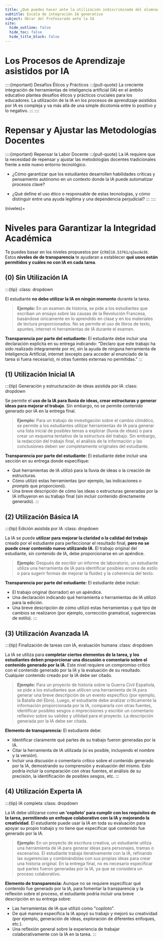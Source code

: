```yaml
---
title: ¿Qué puedes hacer ante la utilización indiscriminada del alumnado de la IA?
subtitle: Escala de integración IA generativa
subject: Obrar del Profesorado ante la IA
site:
  hide_outline: false
  hide_toc: false
  hide_title_block: false
---
```


# Los Procesos de Aprendizaje asistidos por IA

::::{important} Desafíos Éticos y Prácticos 
:::{pull-quote}
La creciente integración de herramientas de inteligencia artificial (IA) en el ámbito educativo plantea desafíos éticos y prácticos cruciales para los educadores. La utilización de la IA en los procesos de aprendizaje asistidos por IA es compleja y va más allá de una simple dicotomía entre lo positivo y lo negativo.
:::
::::

# Repensar y Ajustar las Metodologías Docentes

::::{important} Repensar la Labor Docente 
:::{pull-quote}
La IA requiere que la necesidad de repensar y ajustar las metodologías docentes tradicionales frente a este nuevo entorno tecnológico. 

* ¿Cómo garantizar que los estudiantes desarrollen habilidades críticas y pensamiento autónomo en un contexto donde la IA puede automatizar procesos clave? 

* ¿Qué define el uso ético o responsable de estas tecnologías, y cómo distinguir entre una ayuda legítima y una dependencia perjudicial?
:::
::::

(niveles)=
# Niveles para Garantizar la Integridad Académica

Te puedes basar en los niveles propuestos por {cite}`10.53761/q3azde36`. Estos **niveles de de transparencia** te ayudaran a establecer **qué usos están permitidos y cuáles no con IA en cada tarea**. 


## (0) Sin Utilización IA

:::{tip} 
:class: dropdown 

El estudiante **no debe utilizar la IA en ningún momento** durante la tarea.

> **Ejemplo:** En un examen de historia, se pide a los estudiantes que escriban un ensayo sobre las causas de la Revolución Francesa, basándose únicamente en lo aprendido en clase y en los materiales de lectura proporcionados. No se permite el uso de libros de texto, apuntes, internet ni herramientas de IA durante el examen.

**Transparencia por parte del estudiante:** El estudiante debe incluir una declaración explícita en su entrega indicando: "Declaro que este trabajo ha sido realizado íntegramente por mí, sin la ayuda de ninguna herramienta de Inteligencia Artificial, internet (excepto para acceder al enunciado de la tarea si fuera necesario), ni otras fuentes externas no permitidas."
:::

## (1) Utilización Inicial IA


:::{tip} Generación y estructuración de ideas asistida por IA
:class: dropdown 

Se permite el **uso de la IA para lluvia de ideas, crear estructuras y generar ideas para mejorar el trabajo**. Sin embargo, no se permite contenido generado por IA en la entrega final.

> **Ejemplo:** Para un trabajo de investigación sobre el cambio climático, se permite a los estudiantes utilizar herramientas de IA para generar una lista inicial de posibles temas a explorar (lluvia de ideas) o para crear un esquema tentativo de la estructura del trabajo. Sin embargo, la redacción del trabajo final, el análisis de la información y las conclusiones deben ser completamente originales del estudiante.

**Transparencia por parte del estudiante:** El estudiante debe incluir una sección en su entrega donde especifique:
* Qué herramientas de IA utilizó para la lluvia de ideas o la creación de estructuras.
* Cómo utilizó estas herramientas (por ejemplo, las indicaciones o *prompts* que proporcionó).
* Una breve descripción de cómo las ideas o estructuras generadas por la IA influyeron en su trabajo final (sin incluir contenido directamente generado).
:::

## (2) Utilización Básica IA

:::{tip} Edición asistida por IA
:class: dropdown 

La IA se puede **utilizar para mejorar la claridad o la calidad del trabajo** creado por el estudiante para perfeccionar el resultado final, **pero no se puede crear contenido nuevo utilizando IA**. El trabajo original del estudiante, sin contenido de IA, debe proporcionarse en un apéndice.

> **Ejemplo:** Después de escribir un informe de laboratorio, un estudiante utiliza una herramienta de IA para identificar posibles errores de estilo o para sugerir formas de mejorar la fluidez y la coherencia del texto. 

**Transparencia por parte del estudiante:** El estudiante debe incluir:
* El trabajo original (borrador) en un apéndice.
* Una declaración indicando qué herramienta o herramientas de IA utilizó para la edición.
* Una breve descripción de cómo utilizó estas herramientas y qué tipo de cambios se realizaron (por ejemplo, corrección gramatical, sugerencias de estilo).
:::

## (3) Utilización Avanzada IA

:::{tip} Finalización de tareas con IA, evaluación humana
:class: dropdown 

La IA se utiliza para **completar ciertos elementos de la tarea, y los estudiantes deben proporcionar una discusión o comentario sobre el contenido generado por la IA**. Este nivel requiere un compromiso crítico con el contenido generado por la IA y la evaluación de su resultado. Cualquier contenido creado por la IA debe ser citado.

> **Ejemplo:** Para un proyecto de historia sobre la Guerra Civil Española, se pide a los estudiantes que utilicen una herramienta de IA para generar una breve descripción de un evento específico (por ejemplo, la Batalla del Ebro). Luego, el estudiante debe analizar críticamente la información proporcionada por la IA, compararla con otras fuentes, identificar posibles sesgos o imprecisiones y escribir un comentario reflexivo sobre su validez y utilidad para el proyecto. La descripción generada por la IA debe ser citada.

**Elemento de transparencia:** El estudiante debe:
* Identificar claramente qué partes de su trabajo fueron generadas por la IA.
* Citar la herramienta de IA utilizada (si es posible, incluyendo el nombre y la versión).
* Incluir una discusión o comentario crítico sobre el contenido generado por la IA, demostrando su comprensión y evaluación del mismo. Esto podría incluir la comparación con otras fuentes, el análisis de su precisión, la identificación de posibles sesgos, etc.
:::

## (4) Utilización Experta IA

:::{tip} IA completa
:class: dropdown 

La IA debe utilizarse como **un 'copiloto' para cumplir con los requisitos de la tarea, permitiendo un enfoque colaborativo con la IA y mejorando la creatividad**. El estudiante puede usar la IA en toda su evaluación para apoyar su propio trabajo y no tiene que especificar qué contenido fue generado por la IA.

> **Ejemplo:** En un proyecto de escritura creativa, un estudiante utiliza una herramienta de IA para generar ideas para personajes, tramas o escenarios. El estudiante trabaja iterativamente con la IA, refinando las sugerencias y combinándolas con sus propias ideas para crear una historia original. En la entrega final, no es necesario especificar qué partes fueron generadas por la IA, ya que se considera un proceso colaborativo.

**Elemento de transparencia:** Aunque no se requiere especificar qué contenido fue generado por la IA, para fomentar la transparencia y la reflexión sobre el proceso, el estudiante podría incluir una breve descripción en su entrega sobre:
* Las herramientas de IA que utilizó como "copiloto".
* De qué manera específica la IA apoyó su trabajo y mejoró su creatividad (por ejemplo, generación de ideas, exploración de diferentes enfoques, etc.).
* Una reflexión general sobre la experiencia de trabajar colaborativamente con la IA en la tarea.
:::
